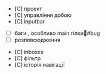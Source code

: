 - [С] проект
- [С] управління добою
- [С] inputbar
- [ ] баги , особливо main гілки🪾#bug
- [ ] розповсюдження 
- [С] inboxes
- [С] фільтр
- [С] історія навігації

